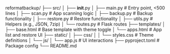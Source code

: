 reformatbackup/
├── src/
│   ├── __init__.py
│   ├── main.py         # Entry point, <500 lines
│   ├── scan.py        # App scanning logic
│   ├── backup.py      # Backup functionality
│   ├── restore.py     # Restore functionality
│   ├── utils.py       # Helpers (e.g., JSON, 7zip)
│   └── routes.py      # Flask routes
├── templates/
│   ├── base.html      # Base template with theme toggle
│   └── apps.html      # App list and restore UI
├── static/
│   ├── css/
│   │   └── styles.css # Theme definitions
│   └── js/
│       └── app.js     # UI interactions
├── pyproject.toml     # Package config
└── README.md